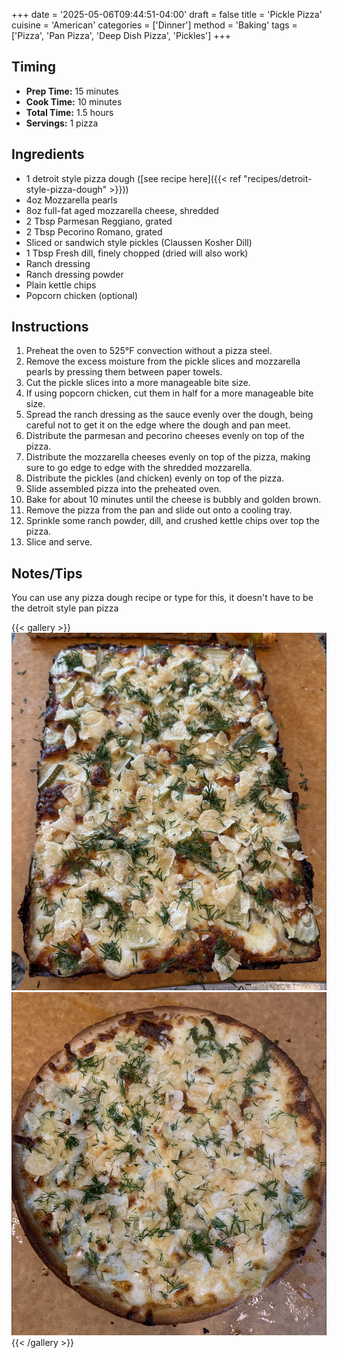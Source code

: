 +++
date = '2025-05-06T09:44:51-04:00'
draft = false
title = 'Pickle Pizza'
cuisine = 'American'
categories = ['Dinner']
method = 'Baking'
tags = ['Pizza', 'Pan Pizza', 'Deep Dish Pizza', 'Pickles']
+++

## Timing

- **Prep Time:** 15 minutes
- **Cook Time:** 10 minutes
- **Total Time:** 1.5 hours
- **Servings:** 1 pizza

## Ingredients

- 1 detroit style pizza dough ([see recipe here]({{< ref "recipes/detroit-style-pizza-dough" >}}))
- 4oz Mozzarella pearls
- 8oz full-fat aged mozzarella cheese, shredded
- 2 Tbsp Parmesan Reggiano, grated
- 2 Tbsp Pecorino Romano, grated
- Sliced or sandwich style pickles (Claussen Kosher Dill)
- 1 Tbsp Fresh dill, finely chopped (dried will also work)
- Ranch dressing
- Ranch dressing powder
- Plain kettle chips
- Popcorn chicken (optional)

## Instructions

1. Preheat the oven to 525°F convection without a pizza steel.
2. Remove the excess moisture from the pickle slices and mozzarella pearls by pressing them between paper towels.
3. Cut the pickle slices into a more manageable bite size.
4. If using popcorn chicken, cut them in half for a more manageable bite size.
5. Spread the ranch dressing as the sauce evenly over the dough, being careful not to get it on the edge where the dough and pan meet.
6. Distribute the parmesan and pecorino cheeses evenly on top of the pizza.
7. Distribute the mozzarella cheeses evenly on top of the pizza, making sure to go edge to edge with the shredded mozzarella.
8. Distribute the pickles (and chicken) evenly on top of the pizza.
9. Slide assembled pizza into the preheated oven.
10. Bake for about 10 minutes until the cheese is bubbly and golden brown.
11. Remove the pizza from the pan and slide out onto a cooling tray.
12. Sprinkle some ranch powder, dill, and crushed kettle chips over top the pizza.
13. Slice and serve.

## Notes/Tips

You can use any pizza dough recipe or type for this, it doesn't have to be the detroit style pan pizza

{{< gallery >}}
<img src="img/pickle-pizza-1.png" class="grid-w50" />
<img src="img/pickle-pizza-2.png" class="grid-w50" />
{{< /gallery >}}
